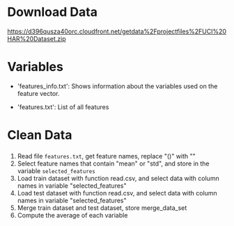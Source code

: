 # Download Data

https://d396qusza40orc.cloudfront.net/getdata%2Fprojectfiles%2FUCI%20HAR%20Dataset.zip



# Variables

- 'features_info.txt': Shows information about the variables used on the feature vector.

- 'features.txt': List of all features



# Clean Data

### 

1. Read file `features.txt`, get feature names, replace "()" with ""
2. Select feature names that contain "mean" or "std", and store in the variable `selected_features`
3. Load train dataset with function read.csv, and select data with column names in variable "selected_features"
4. Load test dataset with function read.csv, and select data with column names in variable "selected_features"
5. Merge train dataset and test dataset, store merge_data_set
6. Compute the average of each variable